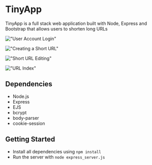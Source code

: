 # TinyApp

TinyApp is a full stack web application built with Node, Express and Bootstrap that allows users to shorten long URLs

!["User Account Login"](https://github.com/ar4sdoteth/tinyapp/blob/master/images/TinyApp_Login.png?raw=true)

!["Creating a Short URL"](https://github.com/ar4sdoteth/tinyapp/blob/master/images/TinyApp_NewURL.png?raw=true)

!["Short URL Editing"](https://github.com/ar4sdoteth/tinyapp/blob/master/images/TinyApp_Edit.png?raw=true)

!["URL Index"](https://github.com/ar4sdoteth/tinyapp/blob/master/images/TinyApp_URL-Index.png?raw=true)

## Dependencies
  - Node.js
  - Express
  - EJS
  - bcrypt
  - body-parser
  - cookie-session
  </ul>

## Getting Started
  - Install all dependencies using `npm install`
  - Run the server with `node express_server.js`
